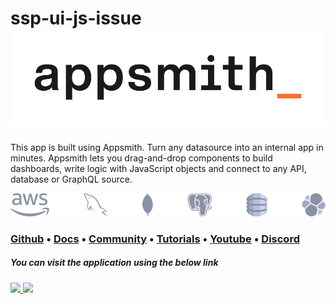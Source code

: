 # ssp-ui-js-issue![](https://raw.githubusercontent.com/appsmithorg/appsmith/release/static/appsmith_logo_primary.png)

This app is built using Appsmith. Turn any datasource into an internal app in minutes. Appsmith lets you drag-and-drop components to build dashboards, write logic with JavaScript objects and connect to any API, database or GraphQL source.

![](https://raw.githubusercontent.com/appsmithorg/appsmith/release/static/images/integrations.png)

### [Github](https://github.com/appsmithorg/appsmith) • [Docs](https://docs.appsmith.com/?utm_source=github&utm_medium=social&utm_content=appsmith_docs&utm_campaign=null&utm_term=appsmith_docs) • [Community](https://community.appsmith.com/) • [Tutorials](https://github.com/appsmithorg/appsmith/tree/update/readme#tutorials) • [Youtube](https://www.youtube.com/appsmith) • [Discord](https://discord.gg/rBTTVJp)

##### You can visit the application using the below link

###### [![](https://assets.appsmith.com/git-sync/Buttons.svg) ](http://aefc0909934404d36bef2042ed4403c6-1658628932.us-east-1.elb.amazonaws.com/applications/6757d4672e3acb5518116a0b/pages/6757d4672e3acb5518116a0d) [![](https://assets.appsmith.com/git-sync/Buttons2.svg)](http://aefc0909934404d36bef2042ed4403c6-1658628932.us-east-1.elb.amazonaws.com/applications/6757d4672e3acb5518116a0b/pages/6757d4672e3acb5518116a0d/edit)
